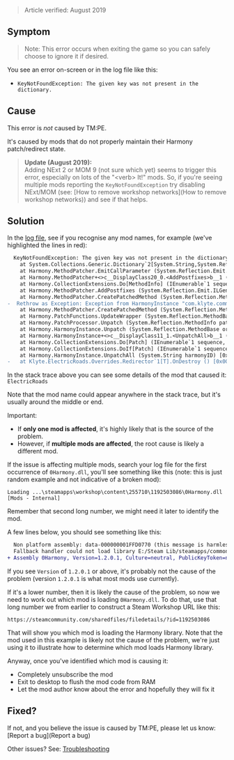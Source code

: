> Article verified: August 2019

## Symptom

> Note: This error occurs when exiting the game so you can safely choose to ignore it if desired.

You see an error on-screen or in the log file like this:

* `KeyNotFoundException: The given key was not present in the dictionary.`

## Cause

This error is _not_ caused by TM:PE.

It's caused by mods that do not properly maintain their Harmony patch/redirect state.

> **Update (August 2019):**  
> Adding NExt 2 or MOM 9 (not sure which yet) seems to trigger this error, especially on lots of the "\<verb> It!" mods. So, if you're seeing multiple mods reporting the `KeyNotFoundException` try disabling NExt/MOM (see: [How to remove workshop networks](How to remove workshop networks)) and see if that helps.

## Solution

In the [log file](Share-your-Cities-Skylines-log-file.), see if you recognise any mod names, for example (we've highlighted the lines in red):

```diff
  KeyNotFoundException: The given key was not present in the dictionary.
    at System.Collections.Generic.Dictionary`2[System.String,System.Reflection.Emit.LocalBuilder].get_Item (System.String key) [0x00000] in <filename unknown>:0 
    at Harmony.MethodPatcher.EmitCallParameter (System.Reflection.Emit.ILGenerator il, System.Reflection.MethodBase original, System.Reflection.MethodInfo patch, System.Collections.Generic.Dictionary`2 variables, Boolean allowFirsParamPassthrough) [0x00000] in <filename unknown>:0 
    at Harmony.MethodPatcher+<>c__DisplayClass20_0.<AddPostfixes>b__1 (System.Reflection.MethodInfo fix) [0x00000] in <filename unknown>:0 
    at Harmony.CollectionExtensions.Do[MethodInfo] (IEnumerable`1 sequence, System.Action`1 action) [0x00000] in <filename unknown>:0 
    at Harmony.MethodPatcher.AddPostfixes (System.Reflection.Emit.ILGenerator il, System.Reflection.MethodBase original, System.Collections.Generic.List`1 postfixes, System.Collections.Generic.Dictionary`2 variables, Boolean passthroughPatches) [0x00000] in <filename unknown>:0 
    at Harmony.MethodPatcher.CreatePatchedMethod (System.Reflection.MethodBase original, System.String harmonyInstanceID, System.Collections.Generic.List`1 prefixes, System.Collections.Generic.List`1 postfixes, System.Collections.Generic.List`1 transpilers) [0x00000] in <filename unknown>:0 
-  Rethrow as Exception: Exception from HarmonyInstance "com.klyte.commons.ElectricRoadsOverrides"
    at Harmony.MethodPatcher.CreatePatchedMethod (System.Reflection.MethodBase original, System.String harmonyInstanceID, System.Collections.Generic.List`1 prefixes, System.Collections.Generic.List`1 postfixes, System.Collections.Generic.List`1 transpilers) [0x00000] in <filename unknown>:0 
    at Harmony.PatchFunctions.UpdateWrapper (System.Reflection.MethodBase original, Harmony.PatchInfo patchInfo, System.String instanceID) [0x00000] in <filename unknown>:0 
    at Harmony.PatchProcessor.Unpatch (System.Reflection.MethodInfo patch) [0x00000] in <filename unknown>:0 
    at Harmony.HarmonyInstance.Unpatch (System.Reflection.MethodBase original, System.Reflection.MethodInfo patch) [0x00000] in <filename unknown>:0 
    at Harmony.HarmonyInstance+<>c__DisplayClass11_1.<UnpatchAll>b__1 (Harmony.Patch patchInfo) [0x00000] in <filename unknown>:0 
    at Harmony.CollectionExtensions.Do[Patch] (IEnumerable`1 sequence, System.Action`1 action) [0x00000] in <filename unknown>:0 
    at Harmony.CollectionExtensions.DoIf[Patch] (IEnumerable`1 sequence, System.Func`2 condition, System.Action`1 action) [0x00000] in <filename unknown>:0 
    at Harmony.HarmonyInstance.UnpatchAll (System.String harmonyID) [0x00000] in <filename unknown>:0 
-   at Klyte.ElectricRoads.Overrides.Redirector`1[T].OnDestroy () [0x00000] in <filename unknown>:0 
```

In the stack trace above you can see some details of the mod that caused it: `ElectricRoads`

Note that the mod name could appear anywhere in the stack trace, but it's usually around the middle or end.

Important:

* If **only one mod is affected**, it's highly likely that is the source of the problem.
* However, if **multiple mods are affected**, the root cause is likely a different mod.

If the issue is affecting multiple mods, search your log file for the first occurrence of `0Harmony.dll`, you'll see something like this (note: this is just random example and not indicative of a broken mod):

```
Loading ...\steamapps\workshop\content\255710\1192503086\0Harmony.dll  [Mods - Internal]
```

Remember that second long number, we might need it later to identify the mod.

A few lines below, you should see something like this:

```diff
  Non platform assembly: data-000000001FFD0770 (this message is harmless)
  Fallback handler could not load library E:/Steam Lib/steamapps/common/Cities_Skylines/Cities_Data/Mono/data-000000001FFD0770.dll
+ Assembly 0Harmony, Version=1.2.0.1, Culture=neutral, PublicKeyToken=null loaded.  [Mods - Internal]
```

If you see `Version` of `1.2.0.1` or above, it's probably not the cause of the problem (version `1.2.0.1` is what most mods use currently).

If it's a lower number, then it is likely the cause of the problem, so now we need to work out which mod is loading `0Harmony.dll`. To do that, use that long number we from earlier to construct a Steam Workshop URL like this:

```
https://steamcommunity.com/sharedfiles/filedetails/?id=1192503086
```

That will show you which mod is loading the Harmony library. Note that the mod used in this example is likely not the cause of the problem, we're just using it to illustrate how to determine which mod loads Harmony library.

Anyway, once you've identified which mod is causing it:

* Completely unsubscribe the mod
* Exit to desktop to flush the mod code from RAM
* Let the mod author know about the error and hopefully they will fix it

## Fixed?

If not, and you believe the issue is caused by TM:PE, please let us know: [Report a bug](Report a bug)

Other issues? See: [Troubleshooting](Troubleshooting)